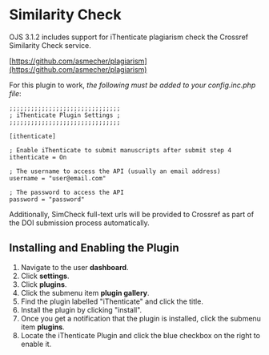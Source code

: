 # Similarity Check

OJS 3.1.2 includes support for iThenticate plagiarism check the Crossref Similarity Check service.

[https://github.com/asmecher/plagiarism](https://github.com/asmecher/plagiarism)

For this plugin to work, _the following must be added to your config.inc.php file_:

````
;;;;;;;;;;;;;;;;;;;;;;;;;;;;;;;
; iThenticate Plugin Settings ;
;;;;;;;;;;;;;;;;;;;;;;;;;;;;;;;

[ithenticate]

; Enable iThenticate to submit manuscripts after submit step 4
ithenticate = On

; The username to access the API (usually an email address)
username = "user@email.com"

; The password to access the API
password = "password"
````

Additionally, SimCheck full-text urls will be provided to Crossref as part of the DOI submission process automatically.

## Installing and Enabling the Plugin

1. Navigate to the user **dashboard**.
2. Click **settings**.
3. Click **plugins**.
4. Click the submenu item **plugin gallery**.
5. Find the plugin labelled "iThenticate" and click the title.
6. Install the plugin by clicking "install".
7. Once you get a notification that the plugin is installed, click the submenu item **plugins**.
8. Locate the iThenticate Plugin and click the blue checkbox on the right to enable it.
